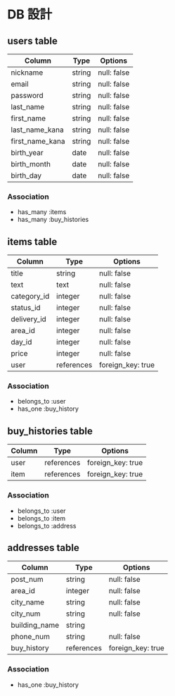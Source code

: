  # DB 設計

## users table

| Column           | Type    | Options      |
|------------------|---------|--------------|
| nickname         | string  | null: false  |
| email            | string  | null: false  |
| password         | string  | null: false  |
| last_name        | string  | null: false  |
| first_name       | string  | null: false  |
| last_name_kana   | string  | null: false  |
| first_name_kana  | string  | null: false  |
| birth_year       | date    | null: false  |
| birth_month      | date    | null: false  |
| birth_day        | date    | null: false  |

### Association

* has_many :items
* has_many :buy_histories


## items table

| Column         | Type        | Options            |
|----------------|-------------|--------------------|
| title          | string      | null: false        |
| text           | text        | null: false        |
| category_id    | integer     | null: false        |
| status_id      | integer     | null: false        |
| delivery_id    | integer     | null: false        |
| area_id        | integer     | null: false        |
| day_id         | integer     | null: false        |
| price          | integer     | null: false        |
| user           | references  | foreign_key: true  |

### Association

- belongs_to :user
- has_one :buy_history

## buy_histories table

| Column       | Type       | Options           |
|--------------|------------|-------------------|
| user         | references | foreign_key: true |
| item         | references | foreign_key: true |

### Association

- belongs_to :user
- belongs_to :item
- belongs_to :address

## addresses table

| Column         | Type        | Options           |
|----------------|-------------|-------------------|
| post_num       | string      | null: false       |
| area_id        | integer     | null: false       |
| city_name      | string      | null: false       |
| city_num       | string      | null: false       |
| building_name  | string      |                   |
| phone_num      | string      | null: false       |
| buy_history    | references  | foreign_key: true |

### Association

- has_one :buy_history